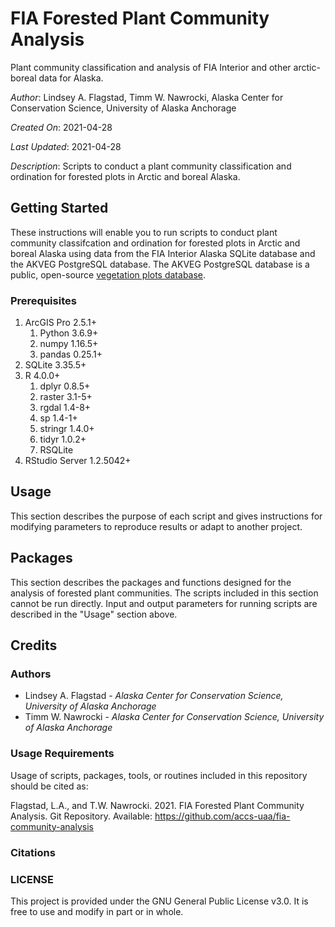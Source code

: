 # FIA Forested Plant Community Analysis
Plant community classification and analysis of FIA Interior and other arctic-boreal data for Alaska.

*Author*: Lindsey A. Flagstad, Timm W. Nawrocki, Alaska Center for Conservation Science, University of Alaska Anchorage

*Created On*: 2021-04-28

*Last Updated*: 2021-04-28

*Description*: Scripts to conduct a plant community classification and ordination for forested plots in Arctic and boreal Alaska.

## Getting Started

These instructions will enable you to run scripts to conduct plant community classifcation and ordination for forested plots in Arctic and boreal Alaska using data from the FIA Interior Alaska SQLite database and the AKVEG PostgreSQL database. The AKVEG PostgreSQL database is a public, open-source [vegetation plots database](https://github.com/accs-uaa/vegetation-plots-database).

### Prerequisites

1. ArcGIS Pro 2.5.1+
   1. Python 3.6.9+
   2. numpy 1.16.5+
   3. pandas 0.25.1+
2. SQLite 3.35.5+
3. R 4.0.0+
   1. dplyr 0.8.5+
   2. raster 3.1-5+
   3. rgdal 1.4-8+
   4. sp 1.4-1+
   5. stringr 1.4.0+
   6. tidyr 1.0.2+
   7. RSQLite 
4. RStudio Server 1.2.5042+

## Usage

This section describes the purpose of each script and gives instructions for modifying parameters to reproduce results or adapt to another project.



## Packages

This section describes the packages and functions designed for the analysis of forested plant communities. The scripts included in this section cannot be run directly. Input and output parameters for running scripts are described in the "Usage" section above.



## Credits

### Authors

- Lindsey A. Flagstad - *Alaska Center for Conservation Science, University of Alaska Anchorage*
- Timm W. Nawrocki - *Alaska Center for Conservation Science, University of Alaska Anchorage*

### Usage Requirements

Usage of scripts, packages, tools, or routines included in this repository should be cited as:

Flagstad, L.A., and T.W. Nawrocki. 2021. FIA Forested Plant Community Analysis. Git Repository. Available: https://github.com/accs-uaa/fia-community-analysis

### Citations



### LICENSE

This project is provided under the GNU General Public License v3.0. It is free to use and modify in part or in whole.